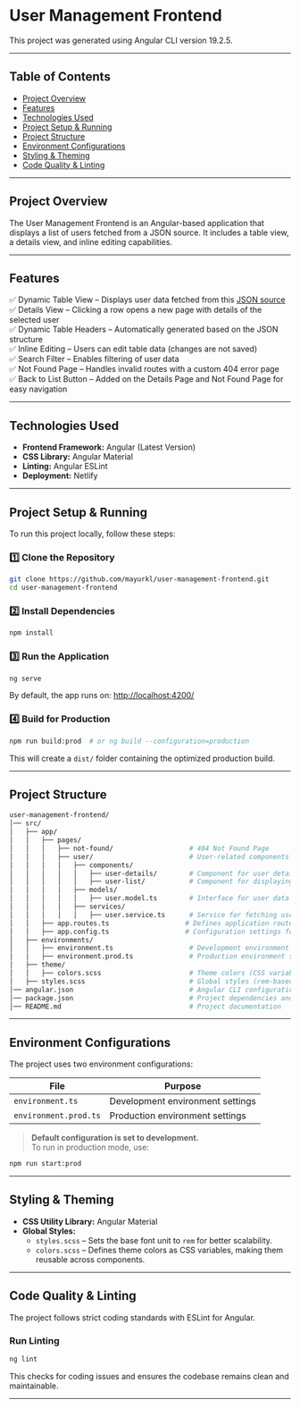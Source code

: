 # User Management Frontend

This project was generated using Angular CLI version 19.2.5.

---

## Table of Contents

- [Project Overview](#project-overview)
- [Features](#features)
- [Technologies Used](#technologies-used)
- [Project Setup & Running](#project-setup--running)
- [Project Structure](#project-structure)
- [Environment Configurations](#environment-configurations)
- [Styling & Theming](#styling--theming)
- [Code Quality & Linting](#code-quality--linting)

---

## Project Overview
The User Management Frontend is an Angular-based application that displays a list of users fetched from a JSON source. It includes a table view, a details view, and inline editing capabilities.

---

## Features

✅ Dynamic Table View – Displays user data fetched from this [JSON source](https://microsoftedge.github.io/Demos/json-dummy-data/64KB.json)  
✅ Details View – Clicking a row opens a new page with details of the selected user  
✅ Dynamic Table Headers – Automatically generated based on the JSON structure  
✅ Inline Editing – Users can edit table data (changes are not saved)  
✅ Search Filter – Enables filtering of user data  
✅ Not Found Page – Handles invalid routes with a custom 404 error page  
✅ Back to List Button – Added on the Details Page and Not Found Page for easy navigation  

---

## Technologies Used

- **Frontend Framework:** Angular (Latest Version)
- **CSS Library:** Angular Material
- **Linting:** Angular ESLint
- **Deployment:** Netlify

---

## Project Setup & Running

To run this project locally, follow these steps:

### 1️⃣ Clone the Repository
```sh
git clone https://github.com/mayurkl/user-management-frontend.git
cd user-management-frontend
```

### 2️⃣ Install Dependencies
```sh
npm install
```

### 3️⃣ Run the Application
```sh
ng serve
```
By default, the app runs on: [http://localhost:4200/](http://localhost:4200/)

### 4️⃣ Build for Production
```sh
npm run build:prod  # or ng build --configuration=production
```
This will create a `dist/` folder containing the optimized production build.

---

## Project Structure

```bash
user-management-frontend/
│── src/
│   ├── app/
│   │   ├── pages/
│   │   │   ├── not-found/                   # 404 Not Found Page
│   │   │   ├── user/                        # User-related components & services
│   │   │   │   ├── components/
│   │   │   │   │   ├── user-details/        # Component for user details view
│   │   │   │   │   ├── user-list/           # Component for displaying user list
│   │   │   │   ├── models/
│   │   │   │   │   ├── user.model.ts        # Interface for user data structure
│   │   │   │   ├── services/
│   │   │   │   │   ├── user.service.ts      # Service for fetching user data
│   │   ├── app.routes.ts                   # Defines application routes
│   │   ├── app.config.ts                   # Configuration settings for the app
│   ├── environments/
│   │   ├── environment.ts                   # Development environment settings
│   │   ├── environment.prod.ts              # Production environment settings
│   ├── theme/
│   │   ├── colors.scss                      # Theme colors (CSS variables)
│   ├── styles.scss                          # Global styles (rem-based, imports colors.scss)
│── angular.json                             # Angular CLI configuration
│── package.json                             # Project dependencies and scripts
│── README.md                                # Project documentation
```

---

## Environment Configurations

The project uses two environment configurations:

| File | Purpose |
|-----------------------|----------------------------------------|
| `environment.ts` | Development environment settings |
| `environment.prod.ts` | Production environment settings |

> **Default configuration is set to development.**  
To run in production mode, use:
```sh
npm run start:prod
```

---

## Styling & Theming

- **CSS Utility Library:** Angular Material
- **Global Styles:**
  - `styles.scss` – Sets the base font unit to `rem` for better scalability.
  - `colors.scss` – Defines theme colors as CSS variables, making them reusable across components.

---

## Code Quality & Linting

The project follows strict coding standards with ESLint for Angular.

### Run Linting
```sh
ng lint
```
This checks for coding issues and ensures the codebase remains clean and maintainable.

---

